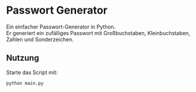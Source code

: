 # Passwort Generator 

Ein einfacher Passwort-Generator in Python.  
Er generiert ein zufälliges Passwort mit Großbuchstaben, Kleinbuchstaben, Zahlen und Sonderzeichen.

## Nutzung

Starte das Script mit:

```bash
python main.py

